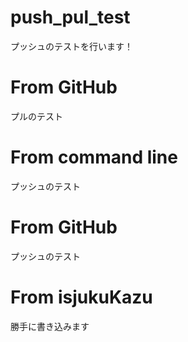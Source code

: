# push_pul_test

プッシュのテストを行います！

# From GitHub
プルのテスト

# From command line
プッシュのテスト

# From GitHub
プッシュのテスト

# From isjukuKazu
勝手に書き込みます